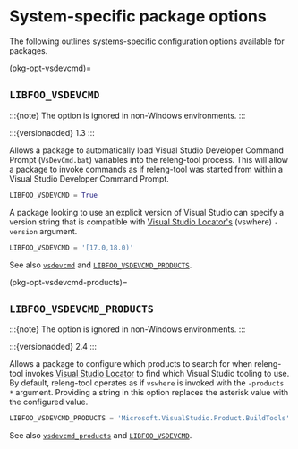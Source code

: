 # System-specific package options

The following outlines systems-specific configuration options available for
packages.

(pkg-opt-vsdevcmd)=
## `LIBFOO_VSDEVCMD`

:::{note}
The option is ignored in non-Windows environments.
:::

:::{versionadded} 1.3
:::

Allows a package to automatically load Visual Studio Developer Command
Prompt (`VsDevCmd.bat`) variables into the releng-tool process. This will
allow a package to invoke commands as if releng-tool was started from
within a Visual Studio Developer Command Prompt.

```python
LIBFOO_VSDEVCMD = True
```

A package looking to use an explicit version of Visual Studio can specify a
version string that is compatible with [Visual Studio Locator's][vswhere]
(vswhere) `-version` argument.

```python
LIBFOO_VSDEVCMD = '[17.0,18.0)'
```

See also [`vsdevcmd`](conf-vsdevcmd) and
[`LIBFOO_VSDEVCMD_PRODUCTS`](pkg-opt-vsdevcmd-products).

(pkg-opt-vsdevcmd-products)=
## `LIBFOO_VSDEVCMD_PRODUCTS`

:::{note}
The option is ignored in non-Windows environments.
:::

:::{versionadded} 2.4
:::

Allows a package to configure which products to search for when releng-tool
invokes [Visual Studio Locator][vswhere] to find which Visual Studio tooling
to use. By default, releng-tool operates as if `vswhere` is invoked with the
`-products *` argument. Providing a string in this option replaces the
asterisk value with the configured value.

```python
LIBFOO_VSDEVCMD_PRODUCTS = 'Microsoft.VisualStudio.Product.BuildTools'
```

See also [`vsdevcmd_products`](conf-vsdevcmd-products) and
[`LIBFOO_VSDEVCMD`](pkg-opt-vsdevcmd).


[vswhere]: https://github.com/microsoft/vswhere
